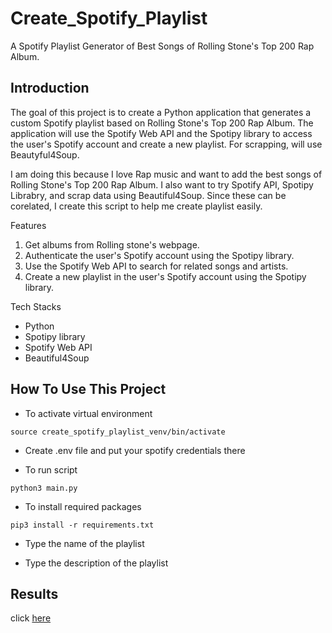 # Create_Spotify_Playlist

A Spotify Playlist Generator of Best Songs of Rolling Stone's Top 200 Rap Album.

## Introduction

The goal of this project is to create a Python application that generates a custom Spotify playlist based on Rolling Stone's Top 200 Rap Album. The application will use the Spotify Web API and the Spotipy library to access the user's Spotify account and create a new playlist. For scrapping, will use Beautyful4Soup.

I am doing this because I love Rap music and want to add the best songs of Rolling Stone's Top 200 Rap Album. I also want to try Spotify API, Spotipy Librabry, and scrap data using Beautiful4Soup. Since these can be corelated, I create this script to help me create playlist easily.

Features

1. Get albums from Rolling stone's webpage.
2. Authenticate the user's Spotify account using the Spotipy library.
3. Use the Spotify Web API to search for related songs and artists.
4. Create a new playlist in the user's Spotify account using the Spotipy library.

Tech Stacks

- Python
- Spotipy library
- Spotify Web API
- Beautiful4Soup

## How To Use This Project

- To activate virtual environment

```
source create_spotify_playlist_venv/bin/activate
```

- Create .env file and put your spotify credentials there

- To run script

```
python3 main.py
```

- To install required packages

```
pip3 install -r requirements.txt
```

- Type the name of the playlist

- Type the description of the playlist

## Results

click [here](https://open.spotify.com/playlist/3HLenLgCSyMahA1qIXu31h)
